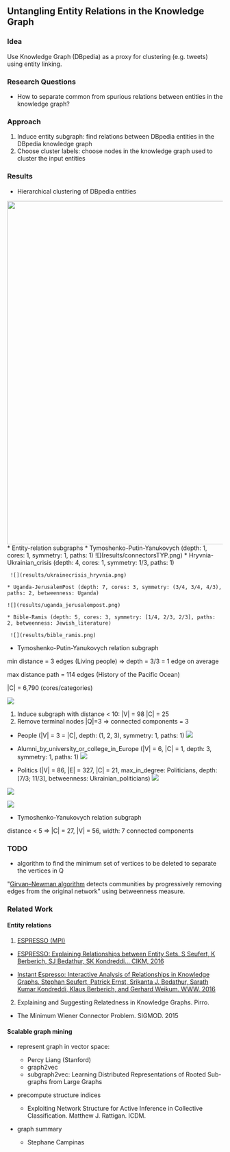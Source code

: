 ## Untangling Entity Relations in the Knowledge Graph

### Idea
Use Knowledge Graph (DBpedia) as a proxy for clustering (e.g. tweets) using entity linking.

### Research Questions

* How to separate common from spurious relations between entities in the knowledge graph?

### Approach

1. Induce entity subgraph: find relations between DBpedia entities in the DBpedia knowledge graph
2. Choose cluster labels: choose nodes in the knowledge graph used to cluster the input entities


### Results
* Hierarchical clustering of DBpedia entities
<img src="results/10_hclust.png" width="800">
* Entity-relation subgraphs
    * Tymoshenko-Putin-Yanukovych
(depth: 1, cores: 1, symmetry: 1, paths: 1)
     ![](results/connectorsTYP.png)
    * Hryvnia-Ukrainian_crisis (depth: 4, cores: 1, symmetry: 1/3, paths: 1)

     ![](results/ukrainecrisis_hryvnia.png)

    * Uganda-JerusalemPost (depth: 7, cores: 3, symmetry: (3/4, 3/4, 4/3), paths: 2, betweenness: Uganda)

    ![](results/uganda_jerusalempost.png)

    * Bible-Ramis (depth: 5, cores: 3, symmetry: [1/4, 2/3, 2/3], paths: 2, betweenness: Jewish_literature)

     ![](results/bible_ramis.png)

* Tymoshenko-Putin-Yanukovych relation subgraph

min distance = 3 edges (Living people)
=> depth = 3/3 = 1 edge on average

max distance path = 114 edges (History of the Pacific Ocean)

|C| = 6,790 (cores/categories)

![](results/TYPdistribution.png)

1. Induce subgraph with distance < 10: |V| = 98 |C| = 25
2. Remove terminal nodes |Q|=3 => connected components = 3

  - People (|V| = 3 = |C|, depth: (1, 2, 3), symmetry: 1, paths: 1)
  ![](results/peopleTYP.png)

  - Alumni_by_university_or_college_in_Europe (|V| = 6, |C| = 1, depth: 3, symmetry: 1, paths: 1)
  ![](results/universityTYP.png)

  - Politics (|V| = 86, |E| = 327, |C| = 21, max_in_degree: Politicians, depth: [7/3; 11/3], betweenness: Ukrainian_politicians)
  ![](results/politicsTYP.png)

  ![](results/politics_labeled_TYP.png)

  ![](results/paths_TYP.png)

* Tymoshenko-Yanukovych relation subgraph

distance < 5 =>
|C| = 27, |V| = 56, width: 7 connected components




### TODO

* algorithm to find the minimum set of vertices to be deleted to separate the vertices in Q


"[Girvan–Newman algorithm](https://en.wikipedia.org/wiki/Girvan–Newman_algorithm) detects communities by progressively removing edges from the original network" using betweenness measure.



### Related Work

#### Entity relations

1. [ESPRESSO (MPI)](http://espresso.mpi-inf.mpg.de/)

  * [ESPRESSO: Explaining Relationships between Entity Sets. S Seufert, K Berberich, SJ Bedathur, SK Kondreddi… CIKM, 2016](https://people.mpi-inf.mpg.de/~kberberi/publications/2016-cikm2016-2.pdf)

  * [Instant Espresso: Interactive Analysis of Relationships in Knowledge Graphs. Stephan Seufert, Patrick Ernst, Srikanta J. Bedathur, Sarath Kumar Kondreddi, Klaus Berberich, and Gerhard Weikum. WWW. 2016](http://www2016.net/proceedings/companion/p251.pdf)

2. Explaining and Suggesting Relatedness in Knowledge Graphs. Pirro.

* The Minimum Wiener Connector Problem. SIGMOD. 2015

#### Scalable graph mining
  * represent graph in vector space:
      * Percy Liang (Stanford)
      * graph2vec
      * subgraph2vec: Learning Distributed Representations of Rooted Sub-graphs from Large Graphs

  * precompute structure indices

      * Exploiting Network Structure for Active Inference in Collective Classification. Matthew J. Rattigan. ICDM.


  * graph summary
      * Stephane Campinas
